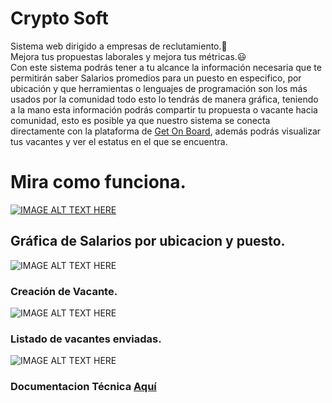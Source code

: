 # Crypto Soft

Sistema web dirigido a empresas de reclutamiento.:briefcase:<br />Mejora tus propuestas laborales y mejora tus métricas.:smiley:<br />Con este sistema podrás tener a tu
alcance la información necesaria que te permitirán saber Salarios promedios para un puesto en especifico, por ubicación y que herramientas o lenguajes de programación son los más usados por la comunidad todo esto lo tendrás de manera gráfica, teniendo a la mano esta información podrás compartir tu propuesta o vacante hacia comunidad, esto es posible ya que nuestro sistema se conecta directamente con la plataforma de [Get On Board](https://www.getonbrd.com/dashboard), además podrás visualizar tus vacantes y ver el estatus en el que se encuentra.


# Mira como funciona.

[![IMAGE ALT TEXT HERE](https://i.imgur.com/roNROI5.jpg)](https://www.youtube.com/watch?v=3m7Z3g_U-Cs)


## Gráfica de Salarios por ubicacion y puesto.

![IMAGE ALT TEXT HERE](https://i.imgur.com/e8ic9el.jpg)

### Creación de Vacante.

![IMAGE ALT TEXT HERE](https://i.imgur.com/ditNF3M.png)


### Listado de vacantes enviadas.

![IMAGE ALT TEXT HERE](https://i.imgur.com/kCWVwxg.png)


### Documentacion Técnica [Aquí](https://github.com/crivera31/Criptoteam/blob/main/src/assets/vendor/Technical.md)
